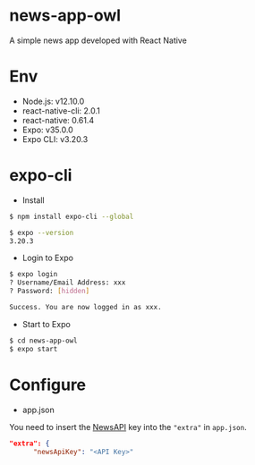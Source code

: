 # news-app-owl

A simple news app developed with React Native

# Env

- Node.js: v12.10.0
- react-native-cli: 2.0.1
- react-native: 0.61.4
- Expo: v35.0.0
- Expo CLI: v3.20.3

# expo-cli

- Install

```sh
$ npm install expo-cli --global

$ expo --version
3.20.3
```

- Login to Expo

```sh
$ expo login
? Username/Email Address: xxx
? Password: [hidden]

Success. You are now logged in as xxx.
```

- Start to Expo

```sh
$ cd news-app-owl
$ expo start
```

# Configure

- app.json

You need to insert the [NewsAPI](https://newsapi.org/) key into the `"extra"` in `app.json`.

```json
"extra": {
      "newsApiKey": "<API Key>"
```
